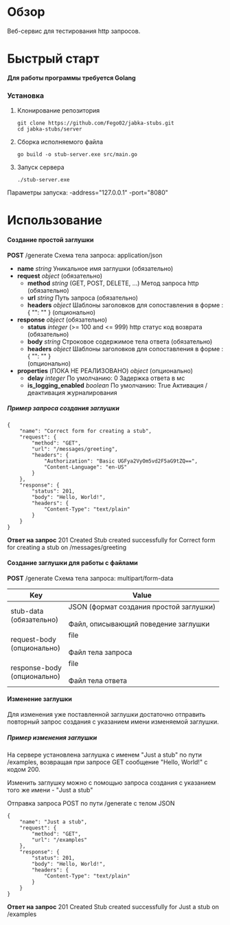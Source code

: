# Обзор

Веб-сервис для тестирования http запросов. 


# Быстрый старт

**Для работы программы требуется Golang** 

### Установка

1. Клонирование репозитория 
   ```shell 
   git clone https://github.com/Fego02/jabka-stubs.git
   cd jabka-stubs/server
   ```
   
2. Сборка исполняемого файла
   ```shell
   go build -o stub-server.exe src/main.go
   ```

3. Запуск сервера
   ```shell
   ./stub-server.exe
   ```

Параметры запуска:
-address="127.0.0.1"
-port="8080"


# Использование

#### Создание простой заглушки 

**POST** /generate
Схема тела запроса: application/json

- **name** 
  *string* 
  Уникальное имя заглушки
  (обязательно)  
- **request**
  *object*
  (обязательно)
	*  **method**
	  *string* (GET, POST, DELETE, ...)
	  Метод запроса http
	  (обязательно)
	- **url**
	  *string*
	  Путь запроса
	  (обязательно)
	- **headers**
	  *object* 
	   Шаблоны заголовков для сопоставления в форме : { "": "" }
	   (опционально)
- **response**
  *object*
  (обязательно)
	*  **status**
	  *integer* (>= 100 and <= 999)
	  http статус код возврата
	  (обязательно)
	- **body**
	  *string*
	  Строковое содержимое тела ответа
	  (обязательно)
	- **headers**
	  *object* 
	   Шаблоны заголовков для сопоставления в форме : { "": "" }  
	   (опционально)
- **properties** (ПОКА НЕ РЕАЛИЗОВАНО)
  *object*
  (опционально)
	- **delay**
	  *integer*
	  По умолчанию: 0
	  Задержка ответа в мс
	- **is_logging_enabled**
	  *boolean*
	  По умолчанию: True
	  Активация / деактивация журналирования

##### Пример запроса создания заглушки

```
{
    "name": "Сorrect form for creating a stub",
    "request": {
        "method": "GET",
        "url": "/messages/greeting",
        "headers": {
            "Authorization": "Basic UGFya2VyOm5vd2F5aG9tZQ==",
            "Content-Language": "en-US"
        }
    },
    "response": {
        "status": 201,
        "body": "Hello, World!",
        "headers": {
            "Content-Type": "text/plain"
        }
    }
}
```

**Ответ на запрос**
201 Created
Stub created successfully for Сorrect form for creating a stub on /messages/greeting


#### Создание заглушки для работы с файлами

**POST** /generate
Схема тела запроса: multipart/form-data

| Key                            | Value                                                                               |
| ------------------------------ | ----------------------------------------------------------------------------------- |
| stub-data<br>(обязательно)     | JSON (формат создания простой заглушки)<br><br>Файл, описывающий поведение заглушки |
| request-body<br>(опционально)  | file<br><br>Файл тела запроса                                                       |
| response-body<br>(опционально) | file<br><br>Файл тела ответа                                                        |


#### Изменение заглушки 

Для изменения уже поставленной заглушки достаточно отправить повторный запрос создания с указанием имени изменяемой заглушки.

##### Пример изменения заглушки

На сервере установлена заглушка с именем "Just a stub" по пути /examples, возвращая при запросе GET сообщение "Hello, World!" с кодом 200.

Изменить заглушку можно с помощью запроса создания с указанием того же имени - "Just a stub"

Отправка запроса POST по пути /generate с телом JSON 

```
{
    "name": "Just a stub",
    "request": {
        "method": "GET",
        "url": "/examples"
    },
    "response": {
        "status": 201,
        "body": "Hello, World!",
        "headers": {
            "Content-Type": "text/plain"
        }
    }
}
```

**Ответ на запрос**
201 Created
Stub created successfully for Just a stub on /examples





